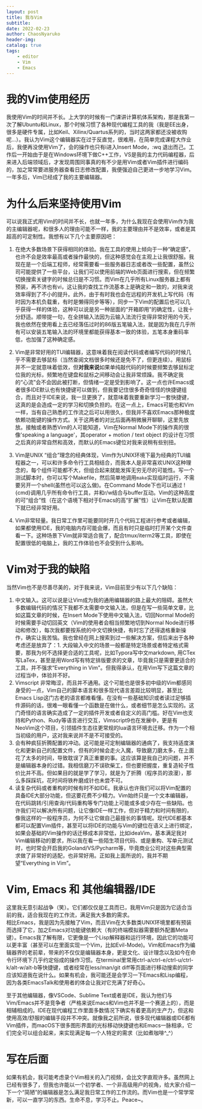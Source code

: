 ```yaml
---
layout: post
title: 我与Vim
subtitle: 
date: 2022-02-23
author: ChaosNyaruko
header-img: 
catalog: true
tags:
    - editor
    - Vim
    - Emacs
---
```


# 我的Vim使用经历
我使用Vim的时间并不长。上大学的时候有一门课讲计算机体系架构，那是我第一次了解Ubuntu和Linux，那个时候习惯了各种现代编程工具的我（我是EE出身，很多是硬件专属，比如Keil、Xilinx/Quartus系列的，当时这两家都还没被收购呢...）。我认为Vim这个编辑器实在过于反直觉，很难用，在简单完成课程大作业后，我便再没使用Vim了，会的操作也只有i进入Insert Mode，<esc>:wq 退出而己。工作后一开始由于是在Windows环境下做C++工作，VS是我的主力代码编程器，后来进入后端领域后，才发现周围同事真的有不少是用Vim或者Vim插件进行编码的，加之常常要进服务器查看日志修改配置，我便强迫自己更进一步地学习Vim。一年多后，Vim已经成了我的主要编辑器。

# 为什么后来坚持使用Vim
可以说我正式用Vim的时间并不长，也就一年多，为什么我现在会使用Vim作为我的主编辑器呢，和很多人的理由可能不一样，我的主要理由并不是效率，或者是其超高的可定制性。我想有以下几个主要原因吧：
1. 在绝大多数场景下获得相同的体验。我在工具的使用上倾向于一种“确定感”，也许不会是效率最高或者操作最快的，但这种感觉会在主观上让我很舒服。我现在是一个后端工程师，经常需要看一些服务器日志或者改一些配置，虽然公司可能提供了一些平台，让我们可以使用前端的Web页面进行搜索，但在频繁切换搜索关键字的时候总归是不习惯。而Vim在几乎所有Linux服务器上都有预装，再不济也有vi，这让我的查找工作流基本上是确定和一致的，对我来说效率得到了不小的提升。此外，由于有时我也会在远程的开发机上写代码（有时因为本机负载重，有时是懒得同步等等），同步一下Vim的配置后也可以几乎获得一样的体验，这种可以说是另一种层面的“开箱即用”的确定性，让我十分舒适。顺带提一句，在全拼输入法因为云输入法流行变得非常好用的今天，我也依然在使用看上去已经落伍过时的86版五笔输入法，就是因为我在几乎所有可以安装五笔输入法的环境里都能获得基本一致的体验，五笔本身重码率低，也加强了这种确定感。

2. Vim是非常好用的TUI编辑器，这意味着我在阅读代码或者编写代码的时候几乎不需要去够鼠标（当然查阅文档很多时候还是免不了，但更连续）。用鼠标并不一定就意味着低效，但**对我来说**如果单纯敲代码的时候要频繁去够鼠标定位我的光标，频繁地在键盘和鼠标之间移动会让我非常烦躁。我不确定我的“心流”会不会因此被打断，但情绪一定是受到影响了。这一点也许Emacs或者很多IDE默认也有快捷键可以做到，但我要记住很多奇奇怪怪的快捷键组合，而且对于IDE来说，我一旦更换了，就意味着我要重新学习一套快捷键，这真的是会造成一定的学习和切换负担的。在这一点上，Emacs可能也和Vim一样，当有自己熟悉的工作流之后可以用很久，但我并不喜欢Emacs那种极度依赖功能键的操作方式。关于这两者的对比后面再稍微展开聊聊，这里先放放。接触或者熟悉Vim的人可能知道，Vim在Normal Mode下的操作真的很像'speaking a language'，其operator + motion / text object 的设计在习惯之后真的非常自然和高效，而默认的Emacs键位对我来说稍有些别扭。
3. Vim是UNIX “组合”理念的经典体现，Vim作为UNIX环境下最为经典的TUI编程器之一，可以和许多命令行工具相结合，而我本人是非常喜欢UNIX这种理念的，每个组件可能都不大，但组合起来就能发挥无穷无尽的可能性。写一个测试脚本时，你可以写个Makefile，然后简单地调用`make`实现临时运行，不需要另开一个shell(虽然也可以这么做)。在Command Mode下也可以通过 !{cmd}调用几乎所有命令行工具，并和r/w结合与buffer互动。Vim的这种高度的可“组合”性（在这个语境下相对于Emacs的高“扩展”性）让Vim在默认配置下就已经非常好用。
4. Vim非常轻量。我日常工作里可能要同时开几个代码工程进行参考或者编辑，如果都使用IDE，我的电脑内存可能会爆，而且有时只是临时打开某个文件查看一下。这种场景下Vim就非常适合我了，配合tmux/iterm2等工具，即使在配置很低的电脑上，我的工作体验也不会受到什么影响。
# Vim对于我的缺陷
当然Vim也不是尽善尽美的，对于我来说，Vim目前至少有以下几个缺陷：
1. 中文输入。这可以说是让Vim成为我的通用编辑器的路上最大的阻碍。虽然大多数编辑代码的情况下我都不太需要中文输入法，但是在写一些简单文章，比如这篇文章的时候，在Insert Mode下使用中文输入法，切回Normal Mode的时候需要手动切回英文（Vim的使用者会相当频繁地切到Normal Node进行移动和修改），每次我都要按系统的中文切换快捷，有时忘了还得退格重新操作，确实让我苦恼。我也曾经在网上搜索到过一些解决方案，但后来出于各种考虑还是放弃了：1. 大段输入中文的场景一般都是特定场景或者特定格式需要，那我为何不选择更合适的工具呢，比如Typora写中文markdown, 用CTex写LaTex，甚至是用Word写有特定排版要求的文章，毕竟我只是需要更适合的工具，并不强求“Everything in Vim"。但我得承认，在用Vim写下这篇文章的过程当中，体验并不好。
2. Vimscript 非常晦涩，而且并不通用。这个可能也是很多初中级的Vim都感同身受的一点，Vim自己的脚本语言和很多现代语言差距比较明显，甚至比Emacs Lisp这门古老的语言都难看懂。在没有一些基础知识或者读过足够插件源码的话，很难一眼看懂一个函数是在做什么，或者细节是怎么实现的。这门奇怪的语言确实造成了一定的插件开发或者自定义的高门槛。好在Vim也支持和Python、Rudy等语言进行交互，Vimscript9也在发展中，更是有NeoVim这个项目，引领插件生态往更常规的lua语言环境去迁移。作为一个相当初级的用户，这对我来说并不是不可接受的。
3. 会有种疯狂折腾配置的冲动。这可能是可定制编辑器的通病了，我支持适度演化和更新自己的配置文件，但有的时候会走火入魔，导致磨刀磨太多，在上面花了太多的时间，导致耽误了真正重要的事。这应该算是我自己的问题，并不是编辑器本身的过错。我相信磨刀不误砍柴工，但也要把握度，重复造轮子性价比并不高。但如果目的就是学了学习，就是为了折腾（程序员的浪漫），那么多踩踩坑，花时间将铁杵磨成针也未尝不可。
4. 读复杂代码或者重构的时候有时不如IDE。我承认也许我们可以将Vim配置的具备IDE大部分功能，但这要花费不少精力。Vim始终只是一个文本编辑器，在代码跳转/引用查询/代码重构等专门功能上可能或多或少存在一些缺陷。也许我们可以解决所有问题，让它像IDE一样工作，但对于精力和时间有限的，像我这样的一般程序员，为何不让它做自己最擅长的事情呢。现代IDE都基本都可以配置Vim插件，甚至可以将IDE的功能与Vim的键位在语义上进行绑定，如果会基础的Vim操作的话迁移成本非常低，比如ideaVim，基本满足我对Vim编辑移动的要求，所以我在看一些陌生项目代码、或是重构、写单元测试时，也时常会开启我的Goland/VS/Pycharm等，毕竟商业公司对这些典型需求做了非常好的适配，也非常好用。正如我上面所说的，我并不期望“Everything in Vim”。
# Vim, Emacs 和 其他编辑器/IDE
这里我无意引起战争（笑）。它们都仅仅是工具而已，我用Vim只是因为它适合当前的我，适合我现在的工作流，满足我大多数的需求。  
相比Emacs，我是因为先接触了Vim，而且Vim在大多数类UNIX环境里都有预装而选择了它，加之Emacs对功能键依赖大（有的终端模拟器需要额外配置Meta键）。Emacs我了解有限，它更像是一个Lisp解释器和运行环境，因此它的功能可以更丰富（甚至可以在里面实现一个Vim，比如Evil-Mode)。Vim和Emacs作为编辑器界的老前辈，带来的不仅仅是编辑器本身，更是文化、设计理念以及如今在命令行环境下几乎约定俗成的操作习惯。在terminal里常用ctrl-a/ctrl-e/ctrl-u/ctrl-k/alt-w/alt-b等快捷键，或者经常在less/man/git diff等页面进行移动搜索的同学应该知道我在说什么。如果有机会，我可能还是会学习一下Emacs和Lisp编程，因为各类EmacsTalk和使用者的体会让我对它充满了好奇心。  
    
至于其他编辑器，像VSCode、Sublime Text或者是IDE，我认为他们与Vim/Emacs并不是竞争者（严格来说Emacs和Vim也并不是一个赛道上的），而是相辅相成的。IDE在现代编程工作里面多数情况下确实有着更高的生产力，但这和使用高效/舒服的编辑手段并不冲突。就像我之前所说，很多现代编辑器或IDE都有Vim插件，而macOS下很多图形界面的光标移动快捷键也和Emacs一脉相承，它们完全可以组合起来，来实现满足每一个人特定的需求（比如煮咖啡^_^）

# 写在后面
如果有机会，我可能考虑录个Vim相关的入门视频，会比文字直观许多。虽然网上已经有很多了，但我也许能以一个初学者、一个非高级用户的视角，给大家介绍一下一个“简陋”的编辑器是怎么满足我日常工作的工作流的。而Vim也是一个常学常新，可以一直学习的东西。生命不息，学习不止。Peace~。

